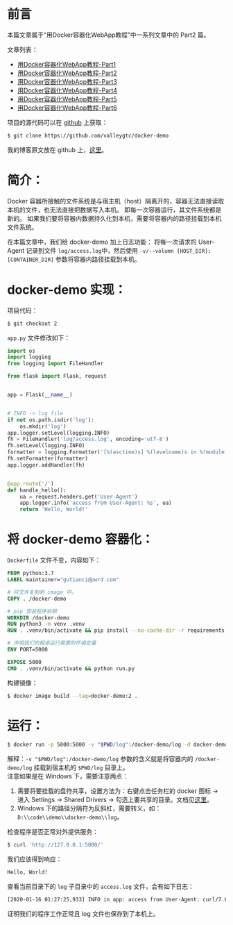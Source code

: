 # 前言
本篇文章属于“用Docker容器化WebApp教程”中一系列文章中的 Part2 篇。

文章列表：
- [用Docker容器化WebApp教程-Part1](https://github.com/valleygtc/valleygtc.github.io/blob/master/2020-01-16-用Docker容器化WebApp教程Part1.md)
- [用Docker容器化WebApp教程-Part2](https://github.com/valleygtc/valleygtc.github.io/blob/master/2020-01-16-用Docker容器化WebApp教程Part2.md)
- [用Docker容器化WebApp教程-Part3](https://github.com/valleygtc/valleygtc.github.io/blob/master/2020-01-16-用Docker容器化WebApp教程Part3.md)
- [用Docker容器化WebApp教程-Part4](https://github.com/valleygtc/valleygtc.github.io/blob/master/2020-01-16-用Docker容器化WebApp教程Part4.md)
- [用Docker容器化WebApp教程-Part5](https://github.com/valleygtc/valleygtc.github.io/blob/master/2020-01-16-用Docker容器化WebApp教程Part5.md)
- [用Docker容器化WebApp教程-Part6](https://github.com/valleygtc/valleygtc.github.io/blob/master/2020-02-07-用Docker容器化WebApp教程Part6.md)


项目的源代码可以在 [github](https://github.com/valleygtc/docker-demo) 上获取：
```bash
$ git clone https://github.com/valleygtc/docker-demo
```

我的博客原文放在 github 上，[这里](https://github.com/valleygtc/valleygtc.github.io)。


# 简介：
Docker 容器所接触的文件系统是与宿主机（host）隔离开的，容器无法直接读取本机的文件，也无法直接把数据写入本机。
即每一次容器运行，其文件系统都是新的。
如果我们要将容器内数据持久化到本机，需要将容器内的路径挂载到本机文件系统。

在本篇文章中，我们给 docker-demo 加上日志功能：
将每一次请求的 User-Agent 记录到文件 `log/access.log`中，然后使用 `-v/--volumn [HOST_DIR]:[CONTAINER_DIR]` 参数将容器内路径挂载到本机。


# docker-demo 实现：
项目代码：
```bash
$ git checkout 2
```

`app.py` 文件修改如下：
```python
import os
import logging
from logging import FileHandler

from flask import Flask, request


app = Flask(__name__)


# INFO -> log file
if not os.path.isdir('log'):
    os.mkdir('log')
app.logger.setLevel(logging.INFO)
fh = FileHandler('log/access.log', encoding='utf-8')
fh.setLevel(logging.INFO)
formatter = logging.Formatter('[%(asctime)s] %(levelname)s in %(module)s: %(message)s')
fh.setFormatter(formatter)
app.logger.addHandler(fh)


@app.route('/')
def handle_hello():
    ua = request.headers.get('User-Agent')
    app.logger.info('access from User-Agent: %s', ua)
    return 'Hello, World!'
```


# 将 docker-demo 容器化：
`Dockerfile` 文件不变，内容如下：
```dockerfile
FROM python:3.7
LABEL maintainer="gutianci@pwrd.com"

# 将文件复制到 image 中。
COPY . /docker-demo

# pip 安装程序依赖
WORKDIR /docker-demo
RUN python3 -m venv .venv
RUN . .venv/bin/activate && pip install --no-cache-dir -r requirements.txt -i https://pypi.tuna.tsinghua.edu.cn/simple

# 声明我们的程序运行需要的环境变量
ENV PORT=5000

EXPOSE 5000
CMD . .venv/bin/activate && python run.py
```

构建镜像：
```bash
$ docker image build --tag=docker-demo:2 .
```


# 运行：
```bash
$ docker run -p 5000:5000 -v "$PWD/log":/docker-demo/log -d docker-demo:2
```

解释：`-v "$PWD/log":/docker-demo/log` 参数的含义就是将容器内的 `/docker-demo/log` 挂载到宿主机的 `$PWD/log` 目录上。<br>
注意如果是在 Windows 下，需要注意两点：
1. 需要将要挂载的盘符共享，设置方法为：右键点击任务栏的 docker 图标 -> 进入 Settings -> Shared Drivers -> 勾选上要共享的目录。文档见[这里](https://docs.docker.com/docker-for-windows/#/shared-drives)。
2. Windows 下的路径分隔符为反斜杠，需要转义，如：`D:\\code\\demo\\docker-demo\\log`。

检查程序是否正常对外提供服务：
```bash
$ curl 'http://127.0.0.1:5000/'
```

我们应该得到响应：
```bash
Hello, World!
```

查看当前目录下的 `log` 子目录中的 `access.log` 文件，会有如下日志：
```bash
[2020-01-16 01:27:25,933] INFO in app: access from User-Agent: curl/7.61.1
```

证明我们的程序工作正常且 log 文件也保存到了本机上。
